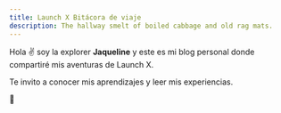 ```yaml
---
title: Launch X Bitácora de viaje
description: The hallway smelt of boiled cabbage and old rag mats.
---
```


Hola ✌️  soy la explorer **Jaqueline** y este es mi blog personal donde compartiré mis aventuras de Launch X.

Te invito a conocer mis aprendizajes y leer mis experiencias.

🚀
